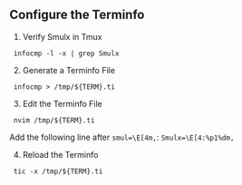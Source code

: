 ## Configure the Terminfo

  1. Verify Smulx in Tmux
  ```shell
   infocmp -l -x | grep Smulx
   ```
  2. Generate a Terminfo File
  ```shell
   infocmp > /tmp/${TERM}.ti
  ```
  3. Edit the Terminfo File
  ```Shell
   nvim /tmp/${TERM}.ti
  ```
  Add the following line after `smul=\E[4m,`: `Smulx=\E[4:%p1%dm,`

  4. Reload the Terminfo
  ```Shell
   tic -x /tmp/${TERM}.ti
  ```

